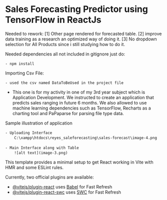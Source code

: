 # Sales Forecasting Predictor using TensorFlow in ReactJs

Needed to rework:
[1] Other page rendered for forecasted table.
[2] improve data training as a research an optimized way of doing it.
[3] No dropdown selection for All Products since i still studying how to do it.

Needed dependencies
 all not included in gitignore just do:

    - npm install 

Importing Csv File:
   
    - used the csv named DataToBeUsed in the project file

- This one is for my activity in one of my 3rd year subject which is Application Development. We instructed to create an application that predicts sales ranging in future 6 months. We also allowed to use machine learning dependencies such as TensorFlow, Recharts as a charting tool and PaPaparse for parsing file type data. 

Sample illustration of application

    - Uploading Interface
        C:\xampp\htdocs\reyes_saleforecasting\sales-forecast\image-4.png

    - Main Interface along with Table
        ![alt text](image-3.png)




This template provides a minimal setup to get React working in Vite with HMR and some ESLint rules.

Currently, two official plugins are available:

- [@vitejs/plugin-react](https://github.com/vitejs/vite-plugin-react/blob/main/packages/plugin-react/README.md) uses [Babel](https://babeljs.io/) for Fast Refresh
- [@vitejs/plugin-react-swc](https://github.com/vitejs/vite-plugin-react-swc) uses [SWC](https://swc.rs/) for Fast Refresh
